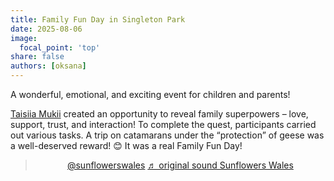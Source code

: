 ```yaml
---
title: Family Fun Day in Singleton Park
date: 2025-08-06
image:
  focal_point: 'top'
share: false
authors: [oksana]
---
```


A wonderful, emotional, and exciting event for children and parents!

<!--more-->

<a href="https://www.facebook.com/profile.php?id=100006186937439" target="_blank">Taisiia Mukii</a> created an opportunity to reveal family superpowers – love, support, trust, and interaction!
To complete the quest, participants carried out various tasks.
A trip on catamarans under the “protection” of geese was a well-deserved reward! 😊
It was a real Family Fun Day!
 
<div style="margin-top: 0; text-align: center">
<blockquote class="tiktok-embed" cite="https://www.tiktok.com/@sunflowerswales/video/7536194120381959446" data-video-id="7536194120381959446" style="max-width: 605px;min-width: 325px;" > <section> <a target="_blank" title="@sunflowerswales" href="https://www.tiktok.com/@sunflowerswales?refer=embed">@sunflowerswales</a> <a target="_blank" title="♬ original sound Sunflowers Wales" href="https://www.tiktok.com/music/original-sound-Sunflowers-Wales-0?refer=embed">♬ original sound Sunflowers Wales</a> </section> </blockquote> <script async src="https://www.tiktok.com/embed.js"></script>
</div>